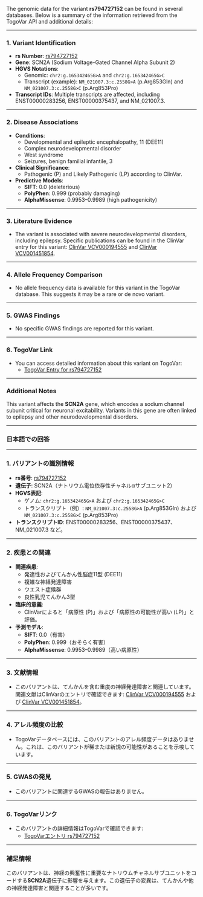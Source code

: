 The genomic data for the variant **rs794727152** can be found in several databases. Below is a summary of the information retrieved from the TogoVar API and additional details:

---

### 1. **Variant Identification**
- **rs Number**: [rs794727152](https://identifiers.org/dbsnp/rs794727152)
- **Gene**: SCN2A (Sodium Voltage-Gated Channel Alpha Subunit 2)
- **HGVS Notations**:
  - Genomic: `chr2:g.165342465G>A` and `chr2:g.165342465G>C`
  - Transcript (example): `NM_021007.3:c.2558G>A` (p.Arg853Gln) and `NM_021007.3:c.2558G>C` (p.Arg853Pro)
- **Transcript IDs**: Multiple transcripts are affected, including ENST00000283256, ENST00000375437, and NM_021007.3.

---

### 2. **Disease Associations**
- **Conditions**:
  - Developmental and epileptic encephalopathy, 11 (DEE11)
  - Complex neurodevelopmental disorder
  - West syndrome
  - Seizures, benign familial infantile, 3
- **Clinical Significance**:
  - Pathogenic (P) and Likely Pathogenic (LP) according to ClinVar.
- **Predictive Models**:
  - **SIFT**: 0.0 (deleterious)
  - **PolyPhen**: 0.999 (probably damaging)
  - **AlphaMissense**: 0.9953–0.9989 (high pathogenicity)

---

### 3. **Literature Evidence**
- The variant is associated with severe neurodevelopmental disorders, including epilepsy. Specific publications can be found in the ClinVar entry for this variant: [ClinVar VCV000194555](https://www.ncbi.nlm.nih.gov/clinvar/variation/194555) and [ClinVar VCV001451854](https://www.ncbi.nlm.nih.gov/clinvar/variation/1451854).

---

### 4. **Allele Frequency Comparison**
- No allele frequency data is available for this variant in the TogoVar database. This suggests it may be a rare or de novo variant.

---

### 5. **GWAS Findings**
- No specific GWAS findings are reported for this variant.

---

### 6. **TogoVar Link**
- You can access detailed information about this variant on TogoVar:
  - [TogoVar Entry for rs794727152](https://togovar.org/variant/rs794727152)

---

### Additional Notes
This variant affects the **SCN2A** gene, which encodes a sodium channel subunit critical for neuronal excitability. Variants in this gene are often linked to epilepsy and other neurodevelopmental disorders.

---

### 日本語での回答

---

### 1. **バリアントの識別情報**
- **rs番号**: [rs794727152](https://identifiers.org/dbsnp/rs794727152)
- **遺伝子**: SCN2A（ナトリウム電位依存性チャネルαサブユニット2）
- **HGVS表記**:
  - ゲノム: `chr2:g.165342465G>A` および `chr2:g.165342465G>C`
  - トランスクリプト（例）: `NM_021007.3:c.2558G>A` (p.Arg853Gln) および `NM_021007.3:c.2558G>C` (p.Arg853Pro)
- **トランスクリプトID**: ENST00000283256、ENST00000375437、NM_021007.3 など。

---

### 2. **疾患との関連**
- **関連疾患**:
  - 発達性およびてんかん性脳症11型 (DEE11)
  - 複雑な神経発達障害
  - ウエスト症候群
  - 良性乳児てんかん3型
- **臨床的意義**:
  - ClinVarによると「病原性 (P)」および「病原性の可能性が高い (LP)」と評価。
- **予測モデル**:
  - **SIFT**: 0.0（有害）
  - **PolyPhen**: 0.999（おそらく有害）
  - **AlphaMissense**: 0.9953–0.9989（高い病原性）

---

### 3. **文献情報**
- このバリアントは、てんかんを含む重度の神経発達障害と関連しています。関連文献はClinVarのエントリで確認できます: [ClinVar VCV000194555](https://www.ncbi.nlm.nih.gov/clinvar/variation/194555) および [ClinVar VCV001451854](https://www.ncbi.nlm.nih.gov/clinvar/variation/1451854)。

---

### 4. **アレル頻度の比較**
- TogoVarデータベースには、このバリアントのアレル頻度データはありません。これは、このバリアントが稀または新規の可能性があることを示唆しています。

---

### 5. **GWASの発見**
- このバリアントに関連するGWASの報告はありません。

---

### 6. **TogoVarリンク**
- このバリアントの詳細情報はTogoVarで確認できます:
  - [TogoVarエントリ rs794727152](https://togovar.org/variant/rs794727152)

---

### 補足情報
このバリアントは、神経の興奮性に重要なナトリウムチャネルサブユニットをコードする**SCN2A**遺伝子に影響を与えます。この遺伝子の変異は、てんかんや他の神経発達障害と関連することが多いです。